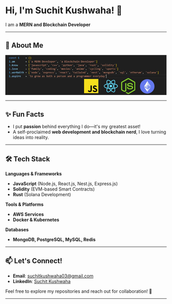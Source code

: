 # Hi, I'm Suchit Kushwaha! 👋  

I am a **MERN and Blockchain Developer**

---

## 🚀 About Me  
<img src="1729811179496.jpg" alt="About me" />
  
---

## ✨ Fun Facts  
- I put **passion** behind everything I do—it's my greatest asset!  
- A self-proclaimed **web development and blockchain nerd**, I love turning ideas into reality.  

---

## 🛠️ Tech Stack  
**Languages & Frameworks**  
- **JavaScript** (Node.js, React.js, Nest.js, Express.js)  
- **Solidity** (EVM-based Smart Contracts)  
- **Rust** (Solana Development)  

**Tools & Platforms**  
- **AWS Services**
- **Docker & Kubernetes**  

**Databases**  
- **MongoDB, PostgreSQL, MySQL, Redis**  
  
---

## 📫 Let's Connect!  
- **Email**: suchitkushwaha03@gmail.com
- **LinkedIn**: [Suchit Kushwaha](www.linkedin.com/in/suchit-kushwaha-95075919b)  

Feel free to explore my repositories and reach out for collaboration! 🚀  

---

<!--
- **Portfolio**: [your-portfolio.com](https://your-portfolio.com)  
**voxer03/voxer03** is a ✨ _special_ ✨ repository because its `README.md` (this file) appears on your GitHub profile.

Here are some ideas to get you started:

- 🔭 I’m currently working on ...
- 🌱 I’m currently learning ...
- 👯 I’m looking to collaborate on ...
- 🤔 I’m looking for help with ...
- 💬 Ask me about ...
- 📫 How to reach me: ...
- 😄 Pronouns: ...
- ⚡ Fun fact: ...

-->
